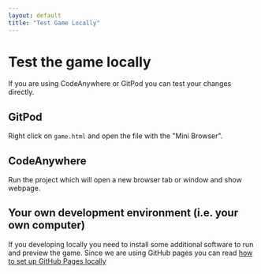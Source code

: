 ```yaml
---
layout: default
title: "Test Game Locally"
---
```


# Test the game locally

If you are using CodeAnywhere or GitPod you can test your changes directly.

## GitPod

Right click on `game.html` and open the file with the "Mini Browser".

## CodeAnywhere

Run the project which will open a new browser tab or window and show
webpage.

## Your own development environment (i.e. your own computer)

If you developing locally you need to install some additional software
to run and preview the game. Since we are using GitHub pages you can
read [how to set up GitHub Pages
locally](https://help.github.com/articles/setting-up-your-github-pages-site-locally-with-jekyll/)
